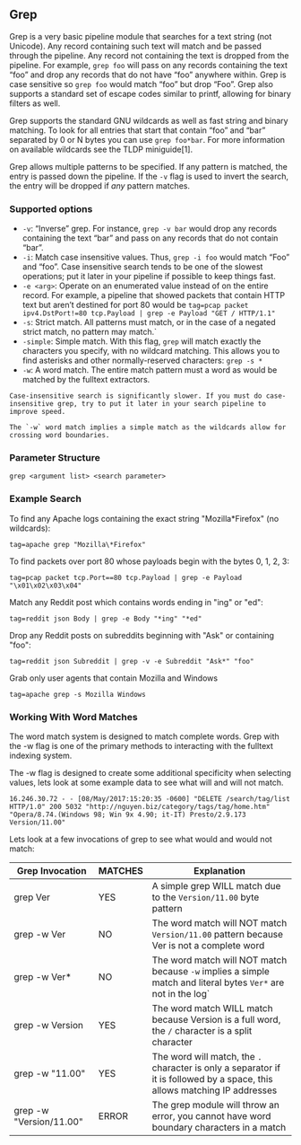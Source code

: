## Grep

Grep is a very basic pipeline module that searches for a text string (not Unicode). Any record containing such text will match and be passed through the pipeline. Any record not containing the text is dropped from the pipeline. For example, `grep foo` will pass on any records containing the text “foo” and drop any records that do not have “foo” anywhere within. Grep is case sensitive so `grep foo` would match “foo” but drop “Foo”.  Grep also supports a standard set of escape codes similar to printf, allowing for binary filters as well.

Grep supports the standard GNU wildcards as well as fast string and binary matching.  To look for all entries that start that contain “foo” and “bar” separated by 0 or N bytes you can use `grep foo*bar`.  For more information on available wildcards see the TLDP miniguide[1].

Grep allows multiple patterns to be specified. If any pattern is matched, the entry is passed down the pipeline. If the `-v` flag is used to invert the search, the entry will be dropped if *any* pattern matches.

### Supported options

* `-v`: “Inverse” grep. For instance, `grep -v bar` would drop any records containing the text “bar” and pass on any records that do not contain “bar”.
* `-i`: Match case insensitive values. Thus, `grep -i foo` would match “Foo” and “foo”. Case insensitive search tends to be one of the slowest operations; put it later in your pipeline if possible to keep things fast.
* `-e <arg>`: Operate on an enumerated value instead of on the entire record. For example, a pipeline that showed packets that contain HTTP text but aren’t destined for port 80 would be `tag=pcap packet ipv4.DstPort!=80 tcp.Payload | grep -e Payload "GET / HTTP/1.1"`
* `-s`: Strict match.  All patterns must match, or in the case of a negated strict match, no pattern may match.`
* `-simple`: Simple match. With this flag, `grep` will match exactly the characters you specify, with no wildcard matching. This allows you to find asterisks and other normally-reserved characters: `grep -s * `
* `-w`: A word match.  The entire match pattern must a word as would be matched by the fulltext extractors.

```{attention}
Case-insensitive search is significantly slower. If you must do case-insensitive grep, try to put it later in your search pipeline to improve speed.
```

```{attention}
The `-w` word match implies a simple match as the wildcards allow for crossing word boundaries.
```

### Parameter Structure
```
grep <argument list> <search parameter>
```

### Example Search

To find any Apache logs containing the exact string "Mozilla\*Firefox" (no wildcards):

```gravwell
tag=apache grep "Mozilla\*Firefox"
```

To find packets over port 80 whose payloads begin with the bytes 0, 1, 2, 3:

```gravwell
tag=pcap packet tcp.Port==80 tcp.Payload | grep -e Payload "\x01\x02\x03\x04"
```

Match any Reddit post which contains words ending in "ing" or "ed":

```gravwell
tag=reddit json Body | grep -e Body "*ing" "*ed"
```

Drop any Reddit posts on subreddits beginning with "Ask" or containing "foo":

```gravwell
tag=reddit json Subreddit | grep -v -e Subreddit "Ask*" "foo"
```

Grab only user agents that contain Mozilla and Windows

```gravwell
tag=apache grep -s Mozilla Windows
```

### Working With Word Matches

The word match system is designed to match complete words.  Grep with the -w flag is one of the primary methods to interacting with the fulltext indexing system.

The -w flag is designed to create some additional specificity when selecting values, lets look at some example data to see what will and will not match.

```
16.246.30.72 - - [08/May/2017:15:20:35 -0600] "DELETE /search/tag/list HTTP/1.0" 200 5032 "http://nguyen.biz/category/tags/tag/home.htm" "Opera/8.74.(Windows 98; Win 9x 4.90; it-IT) Presto/2.9.173 Version/11.00"
```

Lets look at a few invocations of grep to see what would and would not match:

| Grep Invocation | MATCHES | Explanation |
|-----------------|---------|-------------|
| grep Ver        |   YES   | A simple grep WILL match due to the `Version/11.00` byte pattern |
| grep -w Ver     |   NO    | The word match will NOT match `Version/11.00` pattern because Ver is not a complete word |
| grep -w Ver*    |   NO    | The word match will NOT match because `-w` implies a simple match and literal bytes `Ver*` are not in the log` |
| grep -w Version |   YES   | The word match WILL match because Version is a full word, the `/` character is a split character |
| grep -w "11.00" |   YES   | The word will match, the `.` character is only a separator if it is followed by a space, this allows matching IP addresses |
| grep -w "Version/11.00" |  ERROR  | The grep module will throw an error, you cannot have word boundary characters in a match |
